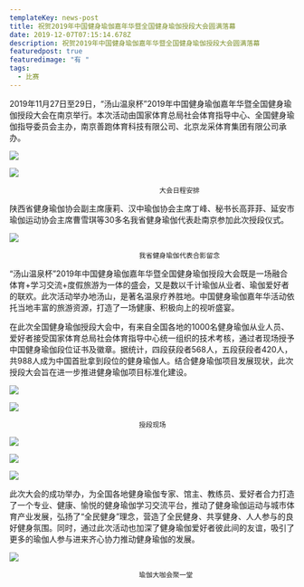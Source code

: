 ```yaml
---
templateKey: news-post
title: 祝贺2019年中国健身瑜伽嘉年华暨全国健身瑜伽授段大会圆满落幕
date: 2019-12-07T07:15:14.678Z
description: 祝贺2019年中国健身瑜伽嘉年华暨全国健身瑜伽授段大会圆满落幕
featuredpost: true
featuredimage: "有 "
tags:
  - 比赛
---
```


2019年11月27日至29日，“汤山温泉杯”2019年中国健身瑜伽嘉年华暨全国健身瑜伽授段大会在南京举行。本次活动由国家体育总局社会体育指导中心、全国健身瑜伽指导委员会主办，南京善跑体育科技有限公司、北京龙采体育集团有限公司承办。

![](https://demotry.oss-cn-beijing.aliyuncs.com/%E7%A5%9D%E8%B4%BA2019%E5%B9%B4%E4%B8%AD%E5%9B%BD%E5%81%A5%E8%BA%AB%E7%91%9C%E4%BC%BD%E5%98%89%E5%B9%B4%E5%8D%8E%E6%9A%A8%E5%85%A8%E5%9B%BD%E5%81%A5%E8%BA%AB%E7%91%9C%E4%BC%BD%E6%8E%88%E6%AE%B5%E5%A4%A7%E4%BC%9A%E5%9C%86%E6%BB%A1%E8%90%BD%E5%B9%95/1.jpg)

![](https://demotry.oss-cn-beijing.aliyuncs.com/%E7%A5%9D%E8%B4%BA2019%E5%B9%B4%E4%B8%AD%E5%9B%BD%E5%81%A5%E8%BA%AB%E7%91%9C%E4%BC%BD%E5%98%89%E5%B9%B4%E5%8D%8E%E6%9A%A8%E5%85%A8%E5%9B%BD%E5%81%A5%E8%BA%AB%E7%91%9C%E4%BC%BD%E6%8E%88%E6%AE%B5%E5%A4%A7%E4%BC%9A%E5%9C%86%E6%BB%A1%E8%90%BD%E5%B9%95/2.jpg)

                                         大会日程安排

陕西省健身瑜伽协会副主席康莉、汉中瑜伽协会主席丁峰、秘书长高菲菲、延安市瑜伽运动协会主席曹雪琪等30多名我省健身瑜伽代表赴南京参加此次授段仪式。

![](https://demotry.oss-cn-beijing.aliyuncs.com/%E7%A5%9D%E8%B4%BA2019%E5%B9%B4%E4%B8%AD%E5%9B%BD%E5%81%A5%E8%BA%AB%E7%91%9C%E4%BC%BD%E5%98%89%E5%B9%B4%E5%8D%8E%E6%9A%A8%E5%85%A8%E5%9B%BD%E5%81%A5%E8%BA%AB%E7%91%9C%E4%BC%BD%E6%8E%88%E6%AE%B5%E5%A4%A7%E4%BC%9A%E5%9C%86%E6%BB%A1%E8%90%BD%E5%B9%95/3.jpg)

                                    我省健身瑜伽代表合影留念

“汤山温泉杯”2019年中国健身瑜伽嘉年华暨全国健身瑜伽授段大会既是一场融合体育+学习交流+度假旅游为一体的盛会，又是数以千计瑜伽从业者、瑜伽爱好者的联欢。此次活动举办地汤山，是著名温泉疗养胜地。中国健身瑜伽嘉年华活动依托当地丰富的旅游资源，打造了一场健康、积极向上的视听盛宴。

在此次全国健身瑜伽授段大会中，有来自全国各地的1000名健身瑜伽从业人员、爱好者接受国家体育总局社会体育指导中心统一组织的技术考核，通过者现场授予中国健身瑜伽段位证书及徽章。据统计，四段获段者568人，五段获段者420人，共988人成为中国首批拿到段位的健身瑜伽人。结合健身瑜伽项目发展现状，此次授段大会旨在进一步推进健身瑜伽项目标准化建设。

![](https://demotry.oss-cn-beijing.aliyuncs.com/%E7%A5%9D%E8%B4%BA2019%E5%B9%B4%E4%B8%AD%E5%9B%BD%E5%81%A5%E8%BA%AB%E7%91%9C%E4%BC%BD%E5%98%89%E5%B9%B4%E5%8D%8E%E6%9A%A8%E5%85%A8%E5%9B%BD%E5%81%A5%E8%BA%AB%E7%91%9C%E4%BC%BD%E6%8E%88%E6%AE%B5%E5%A4%A7%E4%BC%9A%E5%9C%86%E6%BB%A1%E8%90%BD%E5%B9%95/4.jpg)

![](https://demotry.oss-cn-beijing.aliyuncs.com/%E7%A5%9D%E8%B4%BA2019%E5%B9%B4%E4%B8%AD%E5%9B%BD%E5%81%A5%E8%BA%AB%E7%91%9C%E4%BC%BD%E5%98%89%E5%B9%B4%E5%8D%8E%E6%9A%A8%E5%85%A8%E5%9B%BD%E5%81%A5%E8%BA%AB%E7%91%9C%E4%BC%BD%E6%8E%88%E6%AE%B5%E5%A4%A7%E4%BC%9A%E5%9C%86%E6%BB%A1%E8%90%BD%E5%B9%95/5.jpg)

                                    授段现场

![](https://demotry.oss-cn-beijing.aliyuncs.com/%E7%A5%9D%E8%B4%BA2019%E5%B9%B4%E4%B8%AD%E5%9B%BD%E5%81%A5%E8%BA%AB%E7%91%9C%E4%BC%BD%E5%98%89%E5%B9%B4%E5%8D%8E%E6%9A%A8%E5%85%A8%E5%9B%BD%E5%81%A5%E8%BA%AB%E7%91%9C%E4%BC%BD%E6%8E%88%E6%AE%B5%E5%A4%A7%E4%BC%9A%E5%9C%86%E6%BB%A1%E8%90%BD%E5%B9%95/6.jpg)

![](https://demotry.oss-cn-beijing.aliyuncs.com/%E7%A5%9D%E8%B4%BA2019%E5%B9%B4%E4%B8%AD%E5%9B%BD%E5%81%A5%E8%BA%AB%E7%91%9C%E4%BC%BD%E5%98%89%E5%B9%B4%E5%8D%8E%E6%9A%A8%E5%85%A8%E5%9B%BD%E5%81%A5%E8%BA%AB%E7%91%9C%E4%BC%BD%E6%8E%88%E6%AE%B5%E5%A4%A7%E4%BC%9A%E5%9C%86%E6%BB%A1%E8%90%BD%E5%B9%95/7.jpg)

![](https://demotry.oss-cn-beijing.aliyuncs.com/%E7%A5%9D%E8%B4%BA2019%E5%B9%B4%E4%B8%AD%E5%9B%BD%E5%81%A5%E8%BA%AB%E7%91%9C%E4%BC%BD%E5%98%89%E5%B9%B4%E5%8D%8E%E6%9A%A8%E5%85%A8%E5%9B%BD%E5%81%A5%E8%BA%AB%E7%91%9C%E4%BC%BD%E6%8E%88%E6%AE%B5%E5%A4%A7%E4%BC%9A%E5%9C%86%E6%BB%A1%E8%90%BD%E5%B9%95/8.jpg)

 此次大会的成功举办，为全国各地健身瑜伽专家、馆主、教练员、爱好者合力打造了一个专业、健康、愉悦的健身瑜伽学习交流平台，推动了健身瑜伽运动与城市体育产业发展，弘扬了“全民健身”理念，营造了全民健身、共享健身、人人参与的良好健身氛围。同时，通过此次活动也加深了健身瑜伽爱好者彼此间的友谊，吸引了更多的瑜伽人参与进来齐心协力推动健身瑜伽的发展。

![](https://demotry.oss-cn-beijing.aliyuncs.com/%E7%A5%9D%E8%B4%BA2019%E5%B9%B4%E4%B8%AD%E5%9B%BD%E5%81%A5%E8%BA%AB%E7%91%9C%E4%BC%BD%E5%98%89%E5%B9%B4%E5%8D%8E%E6%9A%A8%E5%85%A8%E5%9B%BD%E5%81%A5%E8%BA%AB%E7%91%9C%E4%BC%BD%E6%8E%88%E6%AE%B5%E5%A4%A7%E4%BC%9A%E5%9C%86%E6%BB%A1%E8%90%BD%E5%B9%95/9.jpg)

                                    瑜伽大咖会聚一堂

<!--EndFragment-->
